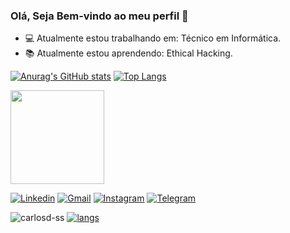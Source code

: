 ### Olá, Seja Bem-vindo ao meu perfil 👋


- 💻 Atualmente estou trabalhando em: Técnico em Informática.
- 📚 Atualmente estou aprendendo: Ethical Hacking.


[![Anurag's GitHub stats](https://github-readme-stats.vercel.app/api?username=k4k4rot0&line_height=20)](https://github.com/k4k4rot0/k4k4rot0)
[![Top Langs](https://github-readme-stats.vercel.app/api/top-langs/?username=k4k4rot0&layout=compact)](https://github.com/k4k4rot0/k4k4rot0)




<img src="https://github.com/carlosd-ss/carlosd-ss/blob/master/.github/go.svg"  height="150">


[![Linkedin](https://github.com/carlosd-ss/carlosd-ss/blob/master/.github/linkedin.svg)](https://www.linkedin.com/in/carlos-daniel-0705b81b0/)
[![Gmail](https://github.com/carlosd-ss/carlosd-ss/blob/master/.github/mail.svg)](mailto:carlosdanieldss.cd@gmail.com)
[![Instagram](https://github.com/carlosd-ss/carlosd-ss/blob/master/.github/instagram.svg)](https://www.instagram.com/carlosd.ss/?hl=pt-br)
[![Telegram](https://github.com/carlosd-ss/carlosd-ss/blob/master/.github/send.svg)](http://t.me/CarlosDss)
 

![carlosd-ss](https://github-readme-stats.vercel.app/api?username=carlosd-ss&show_icons=true&icon_color=efabb5&theme=default&title_color=96D6FF&line_height=20)
[![langs](https://github-readme-stats.vercel.app/api/top-langs/?username=carlosd-ss&layout=compact&title_color=96D6FF)](https://github.com/anuraghazra/github-readme-stats)
